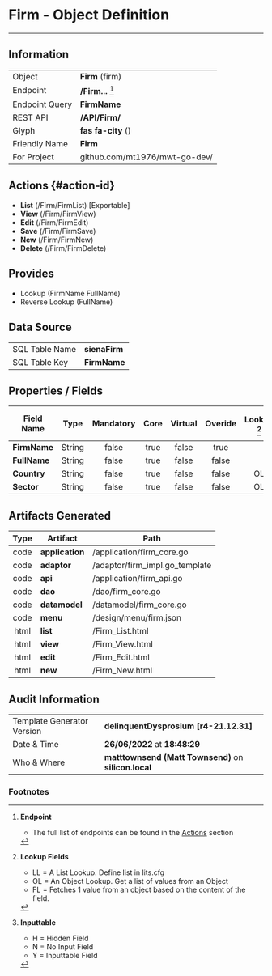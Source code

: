 # **Firm** - Object Definition
---
##  Information
|   |   |
|---|---|
|Object         |**Firm** (firm) |
|Endpoint 	    |**/Firm...** [^1]|
|Endpoint Query |**FirmName**|
|REST API|**/API/Firm/**|
Glyph|**fas fa-city** ()
Friendly Name|**Firm**|
|For Project    |github.com/mt1976/mwt-go-dev/|

##  Actions {#action-id}
* **List** (/Firm/FirmList) [Exportable]
* **View** (/Firm/FirmView)
* **Edit** (/Firm/FirmEdit)
* **Save** (/Firm/FirmSave)
* **New** (/Firm/FirmNew)
* **Delete** (/Firm/FirmDelete)







##  Provides
 * Lookup (FirmName FullName)
 * Reverse Lookup (FullName)





##  Data Source 
|   |   |
|---|---|
SQL Table Name       | **sienaFirm**
SQL Table Key | **FirmName**



##  Properties / Fields
| Field Name| Type | Mandatory | Core | Virtual | Overide | Lookup [^2]| Lookup Object      | Lookup Field Source         | Lookup Return Value                | Inputable [^3]|DB Column|Default Value| No Change | Callout | Internal | Display | Mask |
| -- | --  | :--: | :--: | :--: |:--: |:--: |:--: |-- |-- |:--: |-- | --| :--: | :--: | :--: | -- | -- |
|**FirmName**|String|false|true|false|true|||||Y|FirmName||true|false|false|text||
|**FullName**|String|false|true|false|false|||||Y|FullName||false|false|false|text||
|**Country**|String|false|true|false|false|OL|Country|Country|Name|N|Country||false|false|false|text||
|**Sector**|String|false|true|false|false|OL|Sector|Sector|Name|Y|Sector||false|false|false|text||


##  Artifacts Generated
| Type | Artifact | Path|
| :--: | -- | -- |
| code | **application** | /application/firm_core.go |
| code | **adaptor** | /adaptor/firm_impl.go_template |
| code | **api** | /application/firm_api.go |
| code | **dao** | /dao/firm_core.go |
| code | **datamodel** | /datamodel/firm_core.go |
| code | **menu** | /design/menu/firm.json |
| html | **list** | /Firm_List.html |
| html | **view** | /Firm_View.html |
| html | **edit** | /Firm_Edit.html |
| html | **new** | /Firm_New.html |


## Audit Information
|   |   |
|---|---|
Template Generator Version   | **delinquentDysprosium [r4-21.12.31]**
Date & Time		     | **26/06/2022** at **18:48:29**
Who & Where		     | **matttownsend (Matt Townsend)** on **silicon.local**

### Footnotes
[^1]: **Endpoint**
    * The full list of endpoints can be found in the [Actions](#action-id) section
[^2]: **Lookup Fields**
    * LL = A List Lookup. Define list in lits.cfg
    * OL = An Object Lookup. Get a list of values from an Object
    * FL = Fetches 1 value from an object based on the content of the field. 
[^3]: **Inputtable**   
    * H = Hidden Field
    * N = No Input Field
    * Y = Inputtable Field
